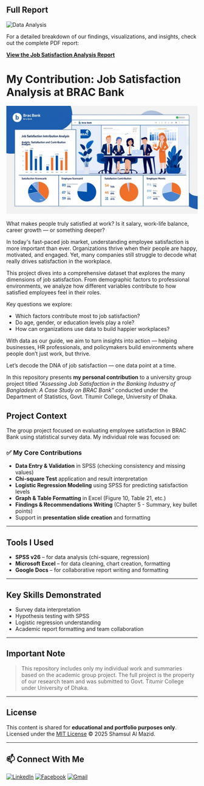 ## Full Report 
  ![Data Analysis](https://img.shields.io/badge/-Data_Analysis-teal?style=flat-square)


For a detailed breakdown of our findings, visualizations, and insights, check out the complete PDF report:

[**View the Job Satisfaction Analysis Report**](https://github.com/almazid82/job-satisfaction-analysis-contribution/blob/main/B.pdf)




# My Contribution: Job Satisfaction Analysis at BRAC Bank



![Job Satisfaction Analysis of Brac Bank](https://github.com/almazid82/job-satisfaction-analysis-contribution/blob/main/Job%20satisfaction%20of%20Brac%20Bank%20.jpg)

What makes people truly satisfied at work? Is it salary, work-life balance, career growth — or something deeper?

In today's fast-paced job market, understanding employee satisfaction is more important than ever. Organizations thrive when their people are happy, motivated, and engaged. Yet, many companies still struggle to decode what really drives satisfaction in the workplace.

This project dives into a comprehensive dataset that explores the many dimensions of job satisfaction. From demographic factors to professional environments, we analyze how different variables contribute to how satisfied employees feel in their roles.

Key questions we explore:

- Which factors contribute most to job satisfaction?
- Do age, gender, or education levels play a role?
- How can organizations use data to build happier workplaces?

With data as our guide, we aim to turn insights into action — helping businesses, HR professionals, and policymakers build environments where people don’t just work, but thrive.

Let’s decode the DNA of job satisfaction — one data point at a time.


In this repository presents **my personal contribution** to a university group project titled *"Assessing Job Satisfaction in the Banking Industry of Bangladesh: A Case Study on BRAC Bank"* conducted under the Department of Statistics, Govt. Titumir College, University of Dhaka.

## Project Context

The group project focused on evaluating employee satisfaction in BRAC Bank using statistical survey data. My individual role was focused on:

### ✅ My Core Contributions
- **Data Entry & Validation** in SPSS (checking consistency and missing values)
- **Chi-square Test** application and result interpretation
- **Logistic Regression Modeling** using SPSS for predicting satisfaction levels
- **Graph & Table Formatting** in Excel (Figure 10, Table 21, etc.)
- **Findings & Recommendations Writing** (Chapter 5 - Summary, key bullet points)
- Support in **presentation slide creation** and formatting

---

## Tools I Used

- **SPSS v26** – for data analysis (chi-square, regression)
- **Microsoft Excel** – for data cleaning, chart creation, formatting
- **Google Docs** – for collaborative report writing and formatting

---

## Key Skills Demonstrated

- Survey data interpretation
- Hypothesis testing with SPSS
- Logistic regression understanding
- Academic report formatting and team collaboration

---

## Important Note

> This repository includes only my individual work and summaries based on the academic group project. The full project is the property of our research team and was submitted to Govt. Titumir College under University of Dhaka.

---

## License

This content is shared for **educational and portfolio purposes only**.  
Licensed under the [MIT License](LICENSE) © 2025 Shamsul Al Mazid.

---
## 📫 Connect With Me

[![LinkedIn](https://img.shields.io/badge/LinkedIn-blue?style=for-the-badge&logo=linkedin)](https://www.linkedin.com/in/shamsul-al-mazid-073a87286?utm_source=share&utm_campaign=share_via&utm_content=profile&utm_medium=android_app)
[![Facebook](https://img.shields.io/badge/Facebook-1877F2?style=for-the-badge&logo=facebook&logoColor=white)](https://www.facebook.com/sondartara.tara.777)
[![Gmail](https://img.shields.io/badge/Gmail-D14836?style=for-the-badge&logo=gmail&logoColor=white)](mailto:shamsulalmazid@gmail.com)





